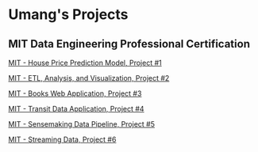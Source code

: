 # Umang's Projects
## MIT Data Engineering Professional Certification
[MIT - House Price Prediction Model, Project #1](https://ukthanki.github.io/MIT_House_Price_Prediction_Project/)<br>  

[MIT - ETL, Analysis, and Visualization, Project #2](https://ukthanki.github.io/MIT_ETL_Project/)<br> 

[MIT - Books Web Application, Project #3](https://ukthanki.github.io/MIT_Books_Web_Application_Project/)<br> 

[MIT - Transit Data Application, Project #4](https://ukthanki.github.io/MIT_Transit_Data_Application_Project/)<br> 

[MIT - Sensemaking Data Pipeline, Project #5](https://ukthanki.github.io/MIT_Sensemaking_Data_Pipeline_Project/)<br> 

[MIT - Streaming Data, Project #6](https://ukthanki.github.io/MIT_Streaming_Data_Project/)<br> 
